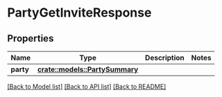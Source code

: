 # PartyGetInviteResponse

## Properties

Name | Type | Description | Notes
------------ | ------------- | ------------- | -------------
**party** | [**crate::models::PartySummary**](PartySummary.md) |  | 

[[Back to Model list]](../README.md#documentation-for-models) [[Back to API list]](../README.md#documentation-for-api-endpoints) [[Back to README]](../README.md)


